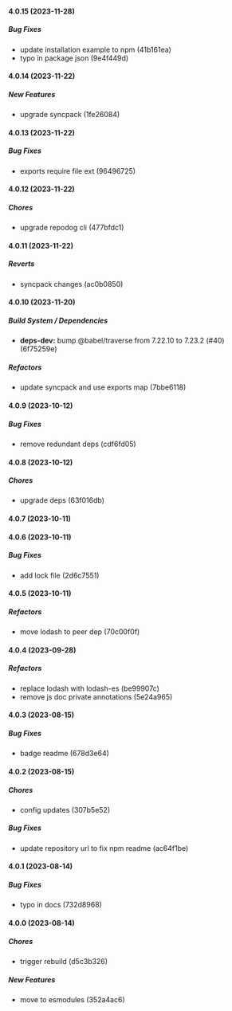 #### 4.0.15 (2023-11-28)

##### Bug Fixes

*  update installation example to npm (41b161ea)
*  typo in package json (9e4f449d)

#### 4.0.14 (2023-11-22)

##### New Features

*  upgrade syncpack (1fe26084)

#### 4.0.13 (2023-11-22)

##### Bug Fixes

*  exports require file ext (96496725)

#### 4.0.12 (2023-11-22)

##### Chores

*  upgrade repodog cli (477bfdc1)

#### 4.0.11 (2023-11-22)

##### Reverts

*  syncpack changes (ac0b0850)

#### 4.0.10 (2023-11-20)

##### Build System / Dependencies

* **deps-dev:**  bump @babel/traverse from 7.22.10 to 7.23.2 (#40) (6f75259e)

##### Refactors

*  update syncpack and use exports map (7bbe6118)

#### 4.0.9 (2023-10-12)

##### Bug Fixes

*  remove redundant deps (cdf6fd05)

#### 4.0.8 (2023-10-12)

##### Chores

*  upgrade deps (63f016db)

#### 4.0.7 (2023-10-11)

#### 4.0.6 (2023-10-11)

##### Bug Fixes

*  add lock file (2d6c7551)

#### 4.0.5 (2023-10-11)

##### Refactors

*  move lodash to peer dep (70c00f0f)

#### 4.0.4 (2023-09-28)

##### Refactors

*  replace lodash with lodash-es (be99907c)
*  remove js doc private annotations (5e24a965)

#### 4.0.3 (2023-08-15)

##### Bug Fixes

*  badge readme (678d3e64)

#### 4.0.2 (2023-08-15)

##### Chores

*  config updates (307b5e52)

##### Bug Fixes

*  update repository url to fix npm readme (ac64f1be)

#### 4.0.1 (2023-08-14)

##### Bug Fixes

*  typo in docs (732d8968)

#### 4.0.0 (2023-08-14)

##### Chores

*  trigger rebuild (d5c3b326)

##### New Features

*  move to esmodules (352a4ac6)


